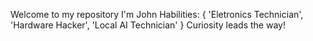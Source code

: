 Welcome to my repository
I'm John
Habilities:
{
  'Eletronics Technician',
  'Hardware Hacker',
  'Local AI Technician'
}
Curiosity leads the way!
